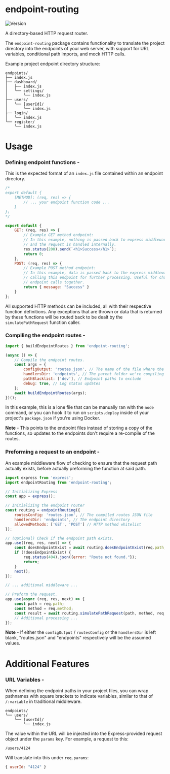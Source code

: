 # endpoint-routing

![Version](https://img.shields.io/badge/Version-1.0.5-brightgreen)

A directory-based HTTP request router.

The `endpoint-routing` package contains functionality to translate the project directory into the endpoints of your web server, with support for URL variables, conditional path imports, and mock HTTP calls.

Example project endpoint directory structure:

```
endpoints/
├── index.js
├── dashboard/
│   ├── index.js
│   ╰── settings/
│       ╰── index.js
├── users/
│   ╰── [userId]/
│       ╰── index.js
├── login/
│   ╰── index.js
╰── register/
    ╰── index.js
```

# Usage

### Defining endpoint functions -

This is the expected format of an `index.js` file contained within an endpoint directory.

```javascript
/*
export default {
    [METHOD]: (req, res) => {
        // ... your endpoint function code ...
    }
};
*/

export default {
    GET: (req, res) => {
        // Example GET method endpoint:
        // In this example, nothing is passed back to express middleware
        // and the request is handled internally.
        res.status(200).send(`<h1>Success</h1>`);
        return 0;
    },
    POST: (req, res) => {
        // Example POST method endpoint:
        // In this example, data is passed back to the express middleware
        // calling this endpoint for further processing. Useful for chaining
        // endpoint calls together.
        return { message: "Success" }
    }
};
```

All supported HTTP methods can be included, all with their respective function definitions. Any exceptions that are thrown or data that is returned by these functions will be routed back to be dealt by the `simulatePathRequest` function caller.

### Compiling the endpoint routes -

```javascript
import { buildEndpointRoutes } from 'endpoint-routing';

(async () => {
    // Compile the endpoint routes.
    const args = {
        configOutput: 'routes.json', // The name of the file where the compiled routes should be written to
        handlersDir: 'endpoints', // The parent folder we're compiling these endpoints from
        pathBlacklist: ['dev'], // Endpoint paths to exclude
        debug: true, // Log status updates
    };
    await buildEndpointRoutes(args);
})();
```

In this example, this is a lone file that can be manually ran with the `node` command, or you can hook it to run on `scripts.deploy` inside of your project's `package.json` if you're using Docker.

**Note** - This points to the endpoint files instead of storing a copy of the functions, so updates to the endpoints don't require a re-compile of the routes.

### Preforming a request to an endpoint -

An example middleware flow of checking to ensure that the request path actually exists, before actually preforming the function at said path.

```javascript
import express from 'express';
import endpointRouting from 'endpoint-routing';

// Initializing Express
const app = express();

// Initializing the endpoint router
const routing = endpointRouting({
    routesConfig: 'routes.json', // The compiled routes JSON file
    handlersDir: 'endpoints', // The endpoint directory
    allowedMethods: ['GET', 'POST'] // HTTP method whitelist
});

// (Optional) Check if the endpoint path exists.
app.use((req, res, next) => {
    const doesEndpointExist = await routing.doesEndpointExist(req.path, req.method);
    if (!doesEndpointExist) {
        req.status(404).json({error: "Route not found."});
        return;
    }
    next();
});

// ... additional middleware ...

// Preform the request.
app.use(async (req, res, next) => {
    const path = req.path;
    const method = req.method;
    const result = await routing.simulatePathRequest(path, method, req, res);
    // Additional processing ...
});
```

**Note** - If either the `configOutput` / `routesConfig` or the `handlersDir` is left blank, "routes.json" and "endpoints" respectively will be the assumed values.

# Additional Features

### URL Variables -

When defining the endpoint paths in your project files, you can wrap pathnames with square brackets to indicate variables, similar to that of `/:variable` in traditional middleware.

```
endpoints/
╰── users/
    ╰── [userId]/
        ╰── index.js
```

The value within the URL will be injected into the Express-provided request object under the `params` key. For example, a request to this:

```
/users/4124
```

Will translate into this under `req.params`:

```javascript
{ userId: "4124" }
```